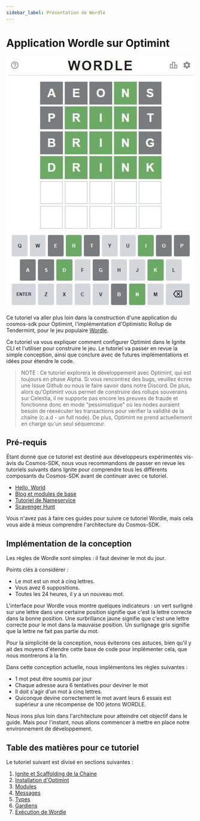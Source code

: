 ```yaml
---
sidebar_label: Présentation de Wordle
---
```


# Application Wordle sur Optimint

![mamaki-testnet](/img/wordle.jpg)

Ce tutoriel va aller plus loin dans la construction d'une application du cosmos-sdk pour Optimint, l'implémentation d'Optimistic Rollup de Tendermint, pour le jeu populaire [Wordle](https://www.nytimes.com/games/wordle/index.html).

Ce tutoriel va vous expliquer comment configurer Optimint dans le Ignite CLI et l'utiliser pour construire le jeu. Le tutoriel va passer en revue la simple conception, ainsi que conclure avec de futures implémentations et idées pour étendre le code.

> NOTE : Ce tutoriel explorera le développement avec Optimint, qui est toujours en phase Alpha. Si vous rencontrez des bugs, veuillez écrire une Issue Github ou nous le faire savoir dans notre Discord. De plus, alors qu'Optimint vous permet de construire des rollups souverains sur Celestia, il ne supporte pas encore les preuves de fraude et fonctionne donc en mode "pessimistique" où les nodes auraient besoin de réexécuter les transactions pour vérifier la validité de la chaîne (c.a.d - un  full node). De plus, Optimint ne prend actuellement en charge qu'un seul séquenceur.

## Pré-requis

Étant donné que ce tutoriel est destiné aux développeurs expérimentés vis-àvis du Cosmos-SDK, nous vous recommandons de passer en revue les tutoriels suivants dans Ignite pour comprendre tous les différents composants du Cosmos-SDK avant de continuer avec ce tutoriel.

* [Hello, World](https://docs.ignite.com/guide/hello)
* [Blog et modules de base](https://docs.ignite.com/guide/blog)
* [Tutoriel de Nameservice](https://docs.ignite.com/guide/nameservice)
* [Scavenger Hunt](https://docs.ignite.com/guide/scavenge)

Vous n'avez pas à faire ces guides pour suivre ce tutoriel Wordle, mais cela vous aide à mieux comprendre l'architecture du Cosmos-SDK.

## Implémentation de la conception

Les règles de Wordle sont simples : il faut deviner le mot du jour.

Points clés à considérer :

* Le mot est un mot à cinq lettres.
* Vous avez 6 suppositions.
* Toutes les 24 heures, il y a un nouveau mot.

L'interface pour Wordle vous montre quelques indicateurs : un vert surligné sur une lettre dans une certaine position signifie que c'est la lettre correcte dans la bonne position. Une surbrillance jaune signifie que c'est une lettre correcte pour le mot dans la mauvaise position. Un surlignage gris signifie que la lettre ne fait pas partie du mot.

Pour la simplicité de la conception, nous éviterons ces astuces, bien qu'il y ait des moyens d'étendre cette base de code pour implémenter cela, que nous montrerons à la fin.

Dans cette conception actuelle, nous implémentons les règles suivantes :

* 1 mot peut être soumis par jour
* Chaque adresse aura 6 tentatives pour deviner le mot
* Il doit s'agir d'un mot à cinq lettres.
* Quiconque devine correctement le mot avant leurs 6 essais est supérieur a une récompense de 100 jetons WORDLE.

Nous irons plus loin dans l'architecture pour atteindre cet objectif dans le guide. Mais pour l'instant, nous allons commencer à mettre en place notre environnement de développement.

## Table des matières pour ce tutoriel

Le tutoriel suivant est divisé en sections suivantes :

1. [Ignite et Scaffolding de la Chaine](./scaffold-wordle.md)
2. [Installation d'Optimint](./install-optimint.md)
3. [Modules](./wordle-module.md)
4. [Messages](./wordle-messages.md)
5. [Types](./wordle-types.md)
6. [Gardiens](./wordle-keeper.md)
7. [Exécution de Wordle](./run-wordle.md)
